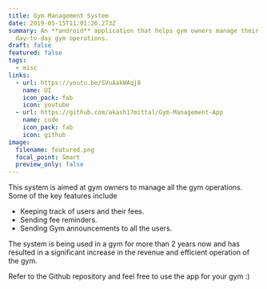 ```yaml
---
title: Gym Management System
date: 2019-05-15T11:01:26.273Z
summary: An **android** application that helps gym owners manage their
  day-to-day gym operations.
draft: false
featured: false
tags:
  - misc
links:
  - url: https://youtu.be/SVuAakWAqj8
    name: UI
    icon_pack: fab
    icon: youtube
  - url: https://github.com/akash17mittal/Gym-Management-App
    name: code
    icon_pack: fab
    icon: github
image:
  filename: featured.png
  focal_point: Smart
  preview_only: false
---
```

This system is aimed at gym owners to manage all the gym operations. Some of the key features include

* Keeping track of users and their fees.
* Sending fee reminders.
* Sending Gym announcements to all the users.

The system is being used in a gym for more than 2 years now and has resulted in a significant increase in the revenue and efficient operation of the gym.

Refer to the Github repository and feel free to use the app for your gym :)